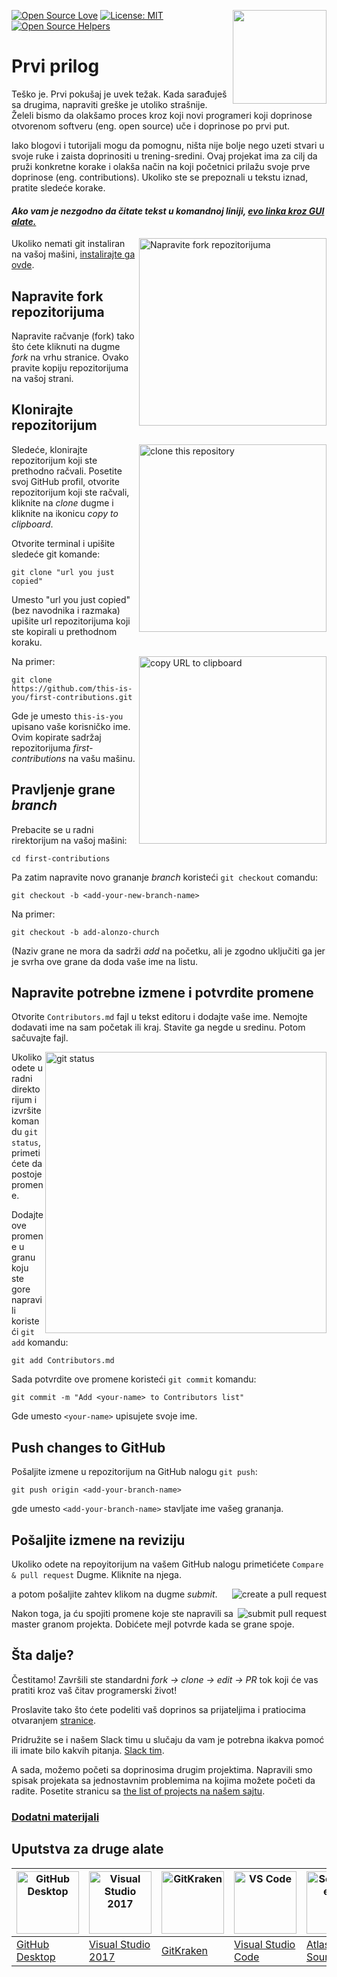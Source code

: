[![Open Source Love](https://badges.frapsoft.com/os/v1/open-source.svg?v=103)](https://github.com/ellerbrock/open-source-badges/)
[<img align="right" width="150" src="https://firstcontributions.github.io/assets/Readme/join-slack-team.png">](https://join.slack.com/t/firstcontributors/shared_invite/enQtNjkxNzQwNzA2MTMwLTVhMWJjNjg2ODRlNWZhNjIzYjgwNDIyZWYwZjhjYTQ4OTBjMWM0MmFhZDUxNzBiYzczMGNiYzcxNjkzZDZlMDM)
[![License: MIT](https://img.shields.io/badge/License-MIT-green.svg)](https://opensource.org/licenses/MIT)
[![Open Source Helpers](https://www.codetriage.com/roshanjossey/first-contributions/badges/users.svg)](https://www.codetriage.com/roshanjossey/first-contributions)

# Prvi prilog

Teško je. Prvi pokušaj je uvek težak. Kada sarađuješ sa drugima, napraviti
greške je utoliko strašnije. Želeli bismo da olakšamo proces kroz koji novi
programeri koji doprinose otvorenom softveru (eng. open source) uče i doprinose
po prvi put.

Iako blogovi i tutorijali mogu da pomognu, ništa nije bolje nego uzeti stvari u
svoje ruke i zaista doprinositi u trening-sredini. Ovaj projekat ima za cilj da
pruži konkretne korake i olakša način na koji početnici prilažu svoje prve
doprinose (eng. contributions). Ukoliko ste se prepoznali u tekstu iznad,
pratite sledeće korake.

#### _Ako vam je nezgodno da čitate tekst u komandnoj liniji, [evo linka kroz GUI alate.](#tutorials-using-other-tools)_

<img align="right" width="300" src="https://firstcontributions.github.io/assets/Readme/fork.png" alt="Napravite fork repozitorijuma" />

Ukoliko nemati git instaliran na vašoj mašini,
[instalirajte ga ovde](https://help.github.com/articles/set-up-git/).

## Napravite fork repozitorijuma

Napravite račvanje (fork) tako što ćete kliknuti na dugme _fork_ na vrhu
stranice. Ovako pravite kopiju repozitorijuma na vašoj strani.

## Klonirajte repozitorijum

<img align="right" width="300" src="https://firstcontributions.github.io/assets/Readme/clone.png" alt="clone this repository" />

Sledeće, klonirajte repozitorijum koji ste prethodno račvali. Posetite svoj
GitHub profil, otvorite repozitorijum koji ste račvali, kliknite na _clone_
dugme i kliknite na ikonicu _copy to clipboard_.

Otvorite terminal i upišite sledeće git komande:

```
git clone "url you just copied"
```

Umesto "url you just copied" (bez navodnika i razmaka) upišite url
repozitorijuma koji ste kopirali u prethodnom koraku.

<img align="right" width="300" src="https://firstcontributions.github.io/assets/Readme/copy-to-clipboard.png" alt="copy URL to clipboard" />

Na primer:

```
git clone https://github.com/this-is-you/first-contributions.git
```

Gde je umesto `this-is-you` upisano vaše korisničko ime. Ovim kopirate sadržaj
repozitorijuma _first-contributions_ na vašu mašinu.

## Pravljenje grane _branch_

Prebacite se u radni rirektorijum na vašoj mašini:

```
cd first-contributions
```

Pa zatim napravite novo grananje _branch_ koristeći `git checkout` comandu:

```
git checkout -b <add-your-new-branch-name>
```

Na primer:

```
git checkout -b add-alonzo-church
```

(Naziv grane ne mora da sadrži _add_ na početku, ali je zgodno uključiti ga jer
je svrha ove grane da doda vaše ime na listu.

## Napravite potrebne izmene i potvrdite promene

Otvorite `Contributors.md` fajl u tekst editoru i dodajte vaše ime. Nemojte
dodavati ime na sam početak ili kraj. Stavite ga negde u sredinu. Potom
sačuvajte fajl.

<img align="right" width="450" src="https://firstcontributions.github.io/assets/Readme/git-status.png" alt="git status" />

Ukoliko odete u radni direktorijum i izvršite komandu `git status`,primetićete
da postoje promene.

Dodajte ove promene u granu koju ste gore napravili koristeći `git add` komandu:

```
git add Contributors.md
```

Sada potvrdite ove promene koristeći `git commit` komandu:

```
git commit -m "Add <your-name> to Contributors list"
```

Gde umesto `<your-name>` upisujete svoje ime.

## Push changes to GitHub

Pošaljite izmene u repozitorijum na GitHub nalogu `git push`:

```
git push origin <add-your-branch-name>
```

gde umesto `<add-your-branch-name>` stavljate ime vašeg grananja.

## Pošaljite izmene na reviziju

Ukoliko odete na repoyitorijum na vašem GitHub nalogu primetićete
`Compare & pull request` Dugme. Kliknite na njega.

<img style="float: right;" src="https://firstcontributions.github.io/assets/Readme/compare-and-pull.png" alt="create a pull request" />

a potom pošaljite zahtev klikom na dugme _submit_.

<img style="float: right;" src="https://firstcontributions.github.io/assets/Readme/submit-pull-request.png" alt="submit pull request" />

Nakon toga, ja ću spojiti promene koje ste napravili sa master granom projekta.
Dobićete mejl potvrde kada se grane spoje.

## Šta dalje?

Čestitamo! Završili ste standardni _fork -> clone -> edit -> PR_ tok koji će vas
pratiti kroz vaš čitav programerski život!

Proslavite tako što ćete podeliti vaš doprinos sa prijateljima i pratiocima
otvaranjem [stranice](https://firstcontributions.github.io/#social-share).

Pridružite se i našem Slack timu u slučaju da vam je potrebna ikakva pomoć ili
imate bilo kakvih pitanja.
[Slack tim](https://join.slack.com/t/firstcontributors/shared_invite/enQtNjkxNzQwNzA2MTMwLTVhMWJjNjg2ODRlNWZhNjIzYjgwNDIyZWYwZjhjYTQ4OTBjMWM0MmFhZDUxNzBiYzczMGNiYzcxNjkzZDZlMDM).

A sada, možemo početi sa doprinosima drugim projektima. Napravili smo spisak
projekata sa jednostavnim problemima na kojima možete početi da radite. Posetite
stranicu sa
[the list of projects na našem sajtu](https://firstcontributions.github.io/#project-list).

### [Dodatni materijali](../additional-material/git_workflow_scenarios/additional-material.md)

## Uputstva za druge alate

| <a href="../github-desktop-tutorial.md"><img alt="GitHub Desktop" src="https://desktop.github.com/images/desktop-icon.svg" width="100"></a> | <a href="../github-windows-vs2017-tutorial.md"><img alt="Visual Studio 2017" src="https://upload.wikimedia.org/wikipedia/commons/c/cd/Visual_Studio_2017_Logo.svg" width="100"></a> | <a href="../gitkraken-tutorial.md"><img alt="GitKraken" src="https://firstcontributions.github.io/assets/Readme/assets/gk-icon.png" width="100"></a> | <a href="../github-windows-vs-code-tutorial.md"><img alt="VS Code" src="https://upload.wikimedia.org/wikipedia/commons/2/2d/Visual_Studio_Code_1.18_icon.svg" width=100></a> | <a href="sourcetree-macos-tutorial.md"><img alt="Sourcetree App" src="https://wac-cdn.atlassian.com/dam/jcr:81b15cde-be2e-4f4a-8af7-9436f4a1b431/Sourcetree-icon-blue.svg" width=100></a> |
| ------------------------------------------------------------------------------------------------------------------------------------------- | ----------------------------------------------------------------------------------------------------------------------------------------------------------------------------------- | ---------------------------------------------------------------------------------------------------------------------------------------------------- | ---------------------------------------------------------------------------------------------------------------------------------------------------------------------------- | ----------------------------------------------------------------------------------------------------------------------------------------------------------------------------------------- |
| [GitHub Desktop](../gui-tool-tutorials/github-desktop-tutorial.md)                                                                          | [Visual Studio 2017](../gui-tool-tutorials/github-windows-vs2017-tutorial.md)                                                                                                       | [GitKraken](../gui-tool-tutorials/gitkraken-tutorial.md)                                                                                             | [Visual Studio Code](../gui-tool-tutorials/github-windows-vs-code-tutorial.md)                                                                                               | [Atlassian Sourcetree](../gui-tool-tutorials/sourcetree-macos-tutorial.md)                                                                                                                |
